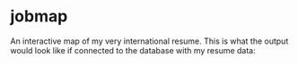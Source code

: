# jobmap
An interactive map of my very international resume. This is what the output would look like if connected to the database with my resume data:
